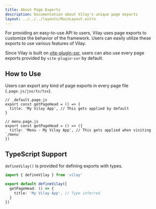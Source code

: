 ```yaml
---
title: About Page Exports
description: Documentation about Vilay's unique page exports
layout: ../../../layouts/MainLayout.astro
---
```


For providing an easy-to-use API to users, Vilay uses page exports to customize the behavior of the framework.
Users can easily utilize these exports to use various features of Vilay.

Since Vilay is built on [vite-plugin-ssr](https://vite-plugin-ssr.com), users can also use every page exports provided by `vite-plugin-ssr` by default.

## How to Use

Users can export any kind of page exports in every page file (`.page.js/jsx/ts/tsx`).

```tsx
// _default.page.js
export const getPageHead = () => {
  title: 'My Vilay App', // This gets applied by default
}

// menu.page.js
export const getPageHead = () => ({
  title: 'Menu - My Vilay App', // This gets applied when visiting `/menu`
})
```

## TypeScript Support

`defineVilay()` is provided for defining exports with types.

```ts
import { defineVilay } from 'vilay'

export default defineVilay({
  getPageHead: () => {
    title: 'My Vilay App', // Type inferred
  }
})
```
